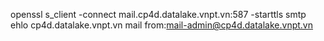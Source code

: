 openssl s_client -connect mail.cp4d.datalake.vnpt.vn:587 -starttls smtp
ehlo cp4d.datalake.vnpt.vn
mail from:mail-admin@cp4d.datalake.vnpt.vn